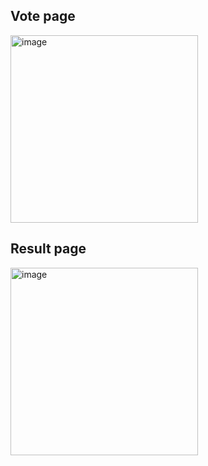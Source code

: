 <h2>Vote page</h2>

<img src="https://github.com/sanket96s/projects/assets/109816069/b9ba6694-7cf7-4d7c-8c0a-03f494f398e7" alt="image" height="300">

<h2>Result page</h2>

<img src="https://github.com/sanket96s/projects/assets/109816069/71ea75e8-9209-4b88-b15b-cea01a019787" alt="image" height="300">
